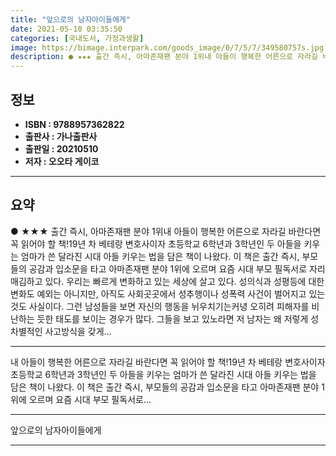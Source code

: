 ```yaml
---
title: "앞으로의 남자아이들에게"
date: 2021-05-10 03:35:50
categories: [국내도서, 가정과생활]
image: https://bimage.interpark.com/goods_image/0/7/5/7/349580757s.jpg
description: ● ★★★ 출간 즉시, 아마존재팬 분야 1위내 아들이 행복한 어른으로 자라길 바란다면꼭 읽어야 할 책!19년 차 베테랑 변호사이자 초등학교 6학년과 3학년인 두 아들을 키우는 엄마가 쓴 달라진 시대 아들 키우는 법을 담은 책이 나왔다. 이 책은 출간 즉시, 부모들의 공감과 입소문을 타
---
```


## **정보**

- **ISBN : 9788957362822**
- **출판사 : 가나출판사**
- **출판일 : 20210510**
- **저자 : 오오타 게이코**

------



## **요약**

●  ★★★ 출간 즉시, 아마존재팬 분야 1위내 아들이 행복한 어른으로 자라길 바란다면꼭 읽어야 할 책!19년 차 베테랑 변호사이자 초등학교 6학년과 3학년인 두 아들을 키우는 엄마가 쓴 달라진 시대 아들 키우는 법을 담은 책이 나왔다. 이 책은 출간 즉시, 부모들의 공감과 입소문을 타고 아마존재팬 분야 1위에 오르며 요즘 시대 부모 필독서로 자리매김하고 있다. 우리는 빠르게 변화하고 있는 세상에 살고 있다. 성의식과 성평등에 대한 변화도 예외는 아니지만, 아직도 사회곳곳에서 성추행이나 성폭력 사건이 벌어지고 있는 것도 사실이다. 그런 남성들을 보면 자신의 행동을 뉘우치기는커녕 오히려 피해자를 비난하는 듯한 태도를 보이는 경우가 많다. 그들을 보고 있노라면 저 남자는 왜 저렇게 성차별적인 사고방식을 갖게...

------

내 아들이 행복한 어른으로 자라길 바란다면 꼭 읽어야 할 책!19년 차 베테랑 변호사이자 초등학교 6학년과 3학년인 두 아들을 키우는 엄마가 쓴 달라진 시대 아들 키우는 법을 담은 책이 나왔다. 이 책은 출간 즉시, 부모들의 공감과 입소문을 타고 아마존재팬 분야 1위에 오르며 요즘 시대 부모 필독서로... 

------


앞으로의 남자아이들에게 

------


